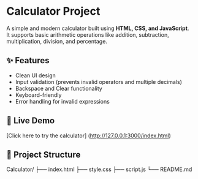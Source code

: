 # Calculator Project

A simple and modern calculator built using **HTML, CSS, and JavaScript**.  
It supports basic arithmetic operations like addition, subtraction, multiplication, division, and percentage.  

## ✨ Features
- Clean UI design
- Input validation (prevents invalid operators and multiple decimals)
- Backspace and Clear functionality
- Keyboard-friendly
- Error handling for invalid expressions

## 🚀 Live Demo
[Click here to try the calculator] (http://127.0.0.1:3000/index.html)

## 📂 Project Structure
Calculator/
├── index.html
├── style.css
├── script.js
└── README.md

